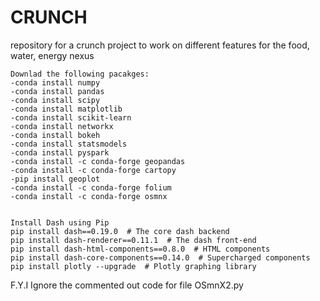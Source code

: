 # CRUNCH
repository for a crunch project to work on different features for the food, water, energy nexus
```
Downlad the following pacakges:
-conda install numpy
-conda install pandas
-conda install scipy
-conda install matplotlib
-conda install scikit-learn
-conda install networkx
-conda install bokeh
-conda install statsmodels
-conda install pyspark
-conda install -c conda-forge geopandas
-conda install -c conda-forge cartopy
-pip install geoplot
-conda install -c conda-forge folium
-conda install -c conda-forge osmnx


Install Dash using Pip
pip install dash==0.19.0  # The core dash backend
pip install dash-renderer==0.11.1  # The dash front-end
pip install dash-html-components==0.8.0  # HTML components
pip install dash-core-components==0.14.0  # Supercharged components
pip install plotly --upgrade  # Plotly graphing library
```
F.Y.I
Ignore the commented out code for file OSmnX2.py
